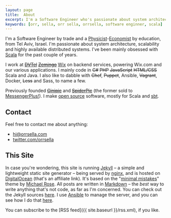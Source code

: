 ```yaml
---
layout: page
title:  About
excerpt: I'm a Software Engineer who's passionate about system architecture, scalability and highly available distributed systems.
keywords: [orr, sella, orr sella, orrsella, software enginner, scala]
---
```


I'm a Software Engineer by trade and a [Physicist](http://physics.tau.ac.il/)-[Economist](http://econ.tau.ac.il/) by education, from Tel Aviv, Israel. I'm passionate about system architecture, scalability and highly available distributed systems. I've been mainly obsessed with [Scala](http://scala-lang.org) for the past couple of years.

I work at <del>[DVTel](http://www.dvtel.com)</del>  <del>[Zemingo](http://zemingo.com)</del>  [Wix](http://wix.com) on backend services, powering Wix.com and our various applications. I mainly code in <del>C#</del> <del>PHP</del> <del>JavaScript</del> <del>HTML/CSS</del> Scala and Java. I also like to dabble with <del>Chef</del>, <del>Puppet</del>, Ansible, <del>Vagrant</del>, Docker, <del>Less</del> and Sass, to name a few.

Previously founded <del>[Ginipic](http://ginipic.com)</del> and <del>[SpiderPic](http://spiderpic.com)</del> (the former sold to [MessengerPlus!](http://www.msgplus.net/)). I make [open source](http://github.com/orrsella) software, mostly for Scala and [sbt](http://scala-sbt.org).

## Contact

Feel free to contact me about anything:

* [hi@orrsella.com](mailto:hi@orrsella.com)
* [twitter.com/orrsella](http://twitter.com/orrsella)

## This Site

In case you're wondering, this site is running [Jekyll](http://jekyllrb.com/) – a simple and lightweight static site generator – being served by [nginx](http://nginx.org/), and is hosted on [DigitalOcean](https://www.digitalocean.com/?refcode=4221a39d182a) (that's an affiliate link). It's based on the "[minimal mistakes](https://github.com/mmistakes/minimal-mistakes)" theme by [Michael Rose](https://mademistakes.com/). All posts are written in [Markdown](http://daringfireball.net/projects/markdown/) – the *best* way to write anything that's not code, as far as I'm concerned. You can check out the Jekyll sources [here](https://github.com/orrsella/orrsella.com). I use [Ansible](http://www.ansible.com) to manage the server, and you can see how I do that [here](https://github.com/orrsella/mah-server).

You can subscribe to the [RSS feed]({{ site.baseurl }}/rss.xml), if you like.
